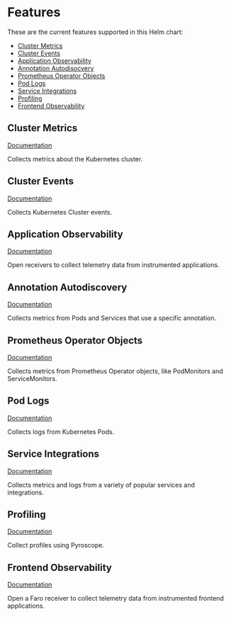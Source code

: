 # Features

These are the current features supported in this Helm chart:

- [Cluster Metrics](#cluster-metrics)
- [Cluster Events](#cluster-events)
- [Application Observability](#application-observability)
- [Annotation Autodisocvery](#annotation-autodiscovery)
- [Prometheus Operator Objects](#prometheus-operator-objects)
- [Pod Logs](#pod-logs)
- [Service Integrations](#service-integrations)
- [Profiling](#profiling)
- [Frontend Observability](#frontend-observability)

## Cluster Metrics

[Documentation](https://github.com/grafana/grafana-telemetry-collector-helm/tree/main/charts/cluster-metrics)

Collects metrics about the Kubernetes cluster.

## Cluster Events

[Documentation](https://github.com/grafana/grafana-telemetry-collector-helm/tree/main/charts/cluster-events)

Collects Kubernetes Cluster events.

## Application Observability

[Documentation](https://github.com/grafana/grafana-telemetry-collector-helm/tree/main/charts/application-observability)

Open receivers to collect telemetry data from instrumented applications.

## Annotation Autodiscovery

[Documentation](https://github.com/grafana/grafana-telemetry-collector-helm/tree/main/charts/annotation-autodiscovery)

Collects metrics from Pods and Services that use a specific annotation.

## Prometheus Operator Objects

[Documentation](https://github.com/grafana/grafana-telemetry-collector-helm/tree/main/charts/prometheus-operator-objects)

Collects metrics from Prometheus Operator objects, like PodMonitors and ServiceMonitors.

## Pod Logs

[Documentation](https://github.com/grafana/grafana-telemetry-collector-helm/tree/main/charts/pod-logs)

Collects logs from Kubernetes Pods.

## Service Integrations

[Documentation](https://github.com/grafana/grafana-telemetry-collector-helm/tree/main/charts/integrations)

Collects metrics and logs from a variety of popular services and integrations.

## Profiling

[Documentation](https://github.com/grafana/grafana-telemetry-collector-helm/tree/main/charts/profiling)

Collect profiles using Pyroscope.

## Frontend Observability

[Documentation](https://github.com/grafana/grafana-telemetry-collector-helm/tree/main/charts/frontend-observability)

Open a Faro receiver to collect telemetry data from instrumented frontend applications.
